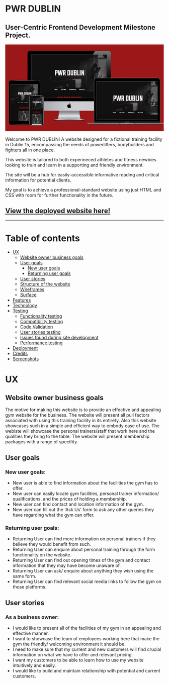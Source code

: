 # PWR DUBLIN

## User-Centric Frontend Development Milestone Project.

![Responsiveness](./assets/screenshots/PWR-Resp.png)

Welcome to PWR DUBLIN! A website designed for a fictional training facility in Dublin 15, encompassing the needs of powerlifters, bodybuilders and fighters all in one place. 

This website is tailored to both experineced athletes and fitness newbies looking to train and learn in a supporting and friendly environment. 

The site will be a hub for easily-accessible informative reading and critical information for potential clients. 

My goal is to achieve a professional-standard website using just HTML and CSS with room for further functionality in the future.

## [View the deployed website here!](https://ryanoneill416.github.io/pp1-pwrdublin/)
---

# Table of contents

- [UX](#ux)
    - [Website owner business goals](#website-owner-business-goals)
    - [User goals](#user-goals)
        - [New user goals](#new-user-goals)
        - [Returning user goals](#returning-user-goals)
    - [User stories](#user-stories)
    - [Structure of the website](#structure-of-the-website)
    - [Wireframes](#wireframes)
    - [Surface](#surface)
- [Features](#features)
- [Technology](#technology)
- [Testing](#testing)
    - [Functionality testing](#functionality-testing)
    - [Compatibility testing](#compatibility-testing)
    - [Code Validation](#code-validation)
    - [User stories testing](#user-stories-testing)
    - [Issues found during site development](#issues-found-during-site-development)
    - [Performance testing](#performance-testing)
- [Deployment](#deployment)
- [Credits](#credits)
- [Screenshots](#screenshots)
# UX

## Website owner business goals

The motive for making this website is to provide an effective and appealing gym website for the business.
The website will present all pull factors associated with using this training facility in its entirety.
Also this website showcases such in a simple and efficient way to embody ease of use.
The webiste will showcase the personal trainers/staff that work here and the qualities they bring to the table.
The website will present membership packages with a range of specifity.

## User goals

### New user goals:
- New user is able to find information about the facilities the gym has to offer.
- New user can easily locate gym facilities, personal trainer information/ qualifications, and the prices of holding a membership.
- New user can find contact and location information of the gym.
- New user can fill out the 'Ask Us' form to ask any other queries they have regarding what the gym can offer.

### Returning user goals:
- Returning User can find more information on personal trainers if they believe they would benefit from such.
- Returning User can enquire about personal training through the form functionality on the website.
- Returning User can find out opening times of the gym and contact information that they may have become unaware of.
- Returning User can ask/ enquire about anything they wish using the same form. 
- Returning User can find relevant social media links to follow the gym on those platforms.

## User stories

### As a business owner:
* I would like to present all of the facilities of my gym in an appealing and effective manner.
* I want to showcase the team of employees working here that make the gym the friendly/ welcoming environment it should be.
* I need to make sure that my current and new customers will find crucial information on what we have to offer and relevant pricing.
* I want my customers to be able to learn how to use my website intuitively and easily.
* I would like to build and maintain relationship with potential and current customers.


